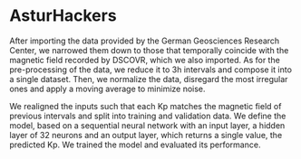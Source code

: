 # AsturHackers
After importing the data provided by the German Geosciences Research Center, we narrowed them down to those that temporally coincide with the magnetic field recorded by DSCOVR, which we also imported. As for the pre-processing of the data, we reduce it to 3h intervals and compose it into a single dataset. Then, we normalize the data, disregard the most irregular ones and apply a moving average to minimize noise. 

We realigned the inputs such that each Kp matches the magnetic field of previous intervals and split into training and validation data. We define the model, based on a sequential neural network with an input layer, a hidden layer of 32 neurons and an output layer, which returns a single value, the predicted Kp. We trained the model and evaluated its performance.
